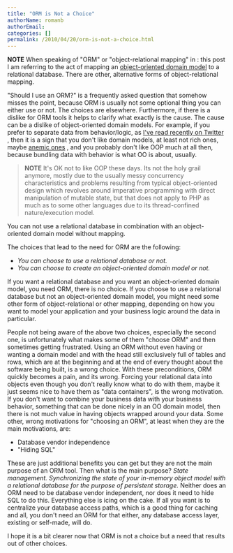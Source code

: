 ```yaml
---
title: "ORM is Not a Choice"
authorName: romanb
authorEmail:
categories: []
permalink: /2010/04/20/orm-is-not-a-choice.html
---
```

**NOTE** When speaking of "ORM" or "object-relational mapping" in
:   this post I am referring to the act of mapping an [object-oriented
    domain model](http://martinfowler.com/eaaCatalog/domainModel.html)
    to a relational database. There are other, alternative forms of
    object-relational mapping.

"Should I use an ORM?" is a frequently asked question that somehow
misses the point, because ORM is usually not some optional thing you can
either use or not. The choices are elsewhere. Furthermore, if there is a
dislike for ORM tools it helps to clarify what exactly is the cause. The
cause can be a dislike of object-oriented domain models. For example, if
you prefer to separate data from behavior/logic, as [I've read recently
on Twitter](http://twitter.com/elazar/status/12492601691) , then it is a
sign that you don't like domain models, at least not rich ones, maybe
[anemic ones](http://martinfowler.com/bliki/AnemicDomainModel.html) ,
and you probably don't like OOP much at all then, because bundling data
with behavior is what OO is about, usually.

> **NOTE** It's OK not to like OOP these days. Its not the holy grail
> anymore, mostly due to the usually messy concurrency characteristics
> and problems resulting from typical object-oriented design which
> revolves around imperative programming with direct manipulation of
> mutable state, but that does not apply to PHP as much as to some other
> languages due to its thread-confined nature/execution model.

You can not use a relational database in combination with an
object-oriented domain model without mapping.

The choices that lead to the need for ORM are the following:

-   *You can choose to use a relational database or not.*
-   *You can choose to create an object-oriented domain model or not.*

If you want a relational database and you want an object-oriented domain
model, you need ORM, there is no choice. If you choose to use a
relational database but not an object-oriented domain model, you might
need some other form of object-relational or other mapping, depending on
how you want to model your application and your business logic around
the data in particular.

People not being aware of the above two choices, especially the second
one, is unfortunately what makes some of them "choose ORM" and then
sometimes getting frustrated. Using an ORM without even having or
wanting a domain model and with the head still exclusively full of
tables and rows, which are at the beginning and at the end of every
thought about the software being built, is a wrong choice. With these
preconditions, ORM quickly becomes a pain, and its wrong. Forcing your
relational data into objects even though you don't really know what to
do with them, maybe it just seems nice to have them as "data
containers", is the wrong motivation. If you don't want to combine your
business data with your business behavior, something that can be done
nicely in an OO domain model, then there is not much value in having
objects wrapped around your data. Some other, wrong motivations for
"choosing an ORM", at least when they are the main motivations, are:

-   Database vendor independence
-   "Hiding SQL"

These are just additional benefits you can get but they are not the main
purpose of an ORM tool. Then what is the main purpose? *State
management. Synchronizing the state of your in-memory object model with
a relational database for the purpose of persistent storage.* Neither
does an ORM need to be database vendor independent, nor does it need to
hide SQL to do this. Everything else is icing on the cake. If all you
want is to centralize your database access paths, which is a good thing
for caching and all, you don't need an ORM for that either, any database
access layer, existing or self-made, will do.

I hope it is a bit clearer now that ORM is not a choice but a need that
results out of other choices.
